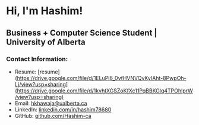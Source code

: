 # Hi, I'm Hashim!

## Business + Computer Science Student | University of Alberta

### Contact Information:
- Resume: [resume](https://drive.google.com/file/d/1ELuPl6_0vfHVNVQvKyIAht-8PwpOh-Lj/view?usp=sharing](https://drive.google.com/file/d/1kvhtXGSZoKfXc11PqBBKGlq4TPOhIprW/view?usp=sharing)
- Email: [hkhawaja@ualberta.ca](mailto:hkhawaja@ualberta.ca)
- LinkedIn: [linkedin.com/in/hashim78680](https://linkedin.com/in/hashim78680)
- GitHub: [github.com/Hashim-ca](https://github.com/Hashim-ca)
